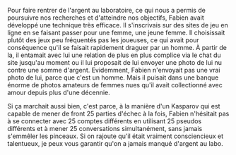 Pour faire rentrer de l'argent au laboratoire, ce qui nous a permis de poursuivre nos recherches et d'atteindre nos objectifs, Fabien avait développé une technique très efficace. Il s'inscrivais sur des sites de jeu en ligne en se faisant passer pour une femme, une jeune femme. Il choisissait plutôt des jeux peu fréquentés pas les joueuses, ce qui avait pour conséquence qu'il se faisait rapidement draguer par un homme. À partir de la, il entamait avec lui une relation de plus en plus complice via le chat du site jusqu'au moment ou il lui proposait de lui envoyer une photo de lui nu contre une somme d'argent. Evidemment, Fabien n'envoyait pas une vrai photo de lui, parce que c'est un homme. Mais il puisait dans une banque énorme de photos amateurs de femmes nues qu'il avait collectionné avec amour depuis plus d'une décennie.

Si ça marchait aussi bien, c'est parce, à la manière d'un Kasparov qui est capable de mener de front 25 parties d'échec à la fois, Fabien n'hésitait pas à se connecter avec 25 comptes différents en utilisant 25 pseudos différents et à mener 25 conversations simultanément, sans jamais s'emmêler les pinceaux. Si on rajoute qu'il était vraiment consciencieux et talentueux, je peux vous garantir qu'on a jamais manqué d'argent au labo.
